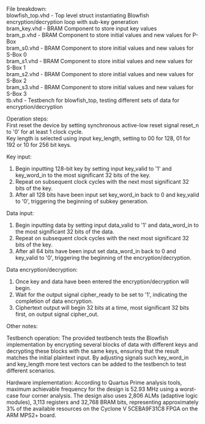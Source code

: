 File breakdown:\
blowfish_top.vhd - Top level struct instantiating Blowfish encryption/decryption loop with sub-key generation\
bram_key.vhd - BRAM Component to store input key values\
bram_p.vhd - BRAM Component to store initial values and new values for P-Box \
bram_s0.vhd - BRAM Component to store initial values and new values for S-Box 0\
bram_s1.vhd - BRAM Component to store initial values and new values for S-Box 1\
bram_s2.vhd - BRAM Component to store initial values and new values for S-Box 2\
bram_s3.vhd - BRAM Component to store initial values and new values for S-Box 3\
tb.vhd - Testbench for blowfish_top, testing different sets of data for encryption/decryption

Operation steps:\
First reset the device by setting synchronous active-low reset signal reset_n to '0' for at least 1 clock cycle.\
Key length is selected using input key_length, setting to 00 for 128, 01 for 192 or 10 for 256 bit keys.

Key input:
1. Begin inputting 128-bit key by setting input key_valid to '1' and key_word_in to the most significant 32 bits of the key.
2. Repeat on subsequent clock cycles with the next most significant 32 bits of the key.
3. After all 128 bits have been input set key_word_in back to 0 and key_valid to '0', triggering the beginning of subkey generation.

Data input:
1. Begin inputting data by setting input data_valid to '1' and data_word_in to the most significant 32 bits of the data.
2. Repeat on subsequent clock cycles with the next most significant 32 bits of the key.
3. After all 64 bits have been input set data_word_in back to 0 and key_valid to '0', triggering the beginning of the encryption/decryption.

Data encryption/decryption:
1. Once key and data have been entered the encryption/decryption will begin.
2. Wait for the output signal cipher_ready to be set to '1', indicating the completion of data encryption.
4. Ciphertext output will begin 32 bits at a time, most significant 32 bits first, on output signal cipher_out.

Other notes:

Testbench operation:
The provided testbench tests the Blowfish implementation by encrypting several blocks of data with different keys and decrypting these blocks with the same keys,
ensuring that the result matches the initial plaintext input. By adjusting signals such key_word_in and key_length more test vectors can be added to the testbench
to test different scenarios.

Hardware implementation:
According to Quartus Prime analysis tools, maximum achievable frequency for the design is 52.93 MHz using a worst-case four corner analysis.
The design also uses 2,806 ALMs (adaptive logic modules), 3,113 registers and 32,768 BRAM bits, representing approximately 3% of the available resources
on the Cyclone V 5CEBA9F31C8 FPGA on the ARM MPS2+ board.
